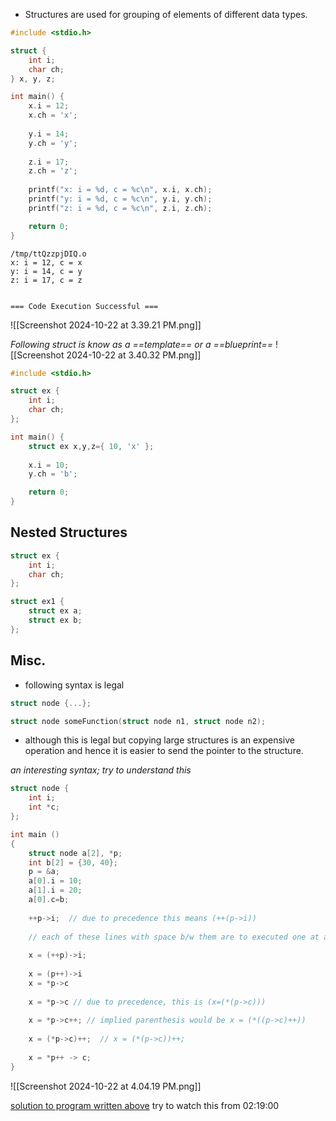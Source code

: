- Structures are used for grouping of elements of different data types.
```c
#include <stdio.h>

struct {
    int i;
    char ch;
} x, y, z;

int main() {
    x.i = 12;
    x.ch = 'x';
    
    y.i = 14;
    y.ch = 'y';
    
    z.i = 17;
    z.ch = 'z';
    
    printf("x: i = %d, c = %c\n", x.i, x.ch);
    printf("y: i = %d, c = %c\n", y.i, y.ch);
    printf("z: i = %d, c = %c\n", z.i, z.ch);

    return 0;
}
```

```output
/tmp/ttQzzpjDIQ.o
x: i = 12, c = x
y: i = 14, c = y
z: i = 17, c = z


=== Code Execution Successful ===
```

![[Screenshot 2024-10-22 at 3.39.21 PM.png]]


_Following struct is know as a ==template== or a ==blueprint==_
![[Screenshot 2024-10-22 at 3.40.32 PM.png]]

```c
#include <stdio.h>

struct ex {
    int i;
    char ch;
};

int main() {
    struct ex x,y,z={ 10, 'x' };
    
    x.i = 10;
    y.ch = 'b';

    return 0;
}
```

## Nested Structures
```c
struct ex {
    int i;
    char ch;
};

struct ex1 {
    struct ex a;
    struct ex b;
};
```


## Misc.

- following syntax is legal
```c
struct node {...};

struct node someFunction(struct node n1, struct node n2);
```
- although this is legal but copying large structures is an expensive operation and hence it is easier to send the pointer to the structure.

_an interesting syntax; try to understand this_
```c
struct node {
	int i;
	int *c;
};

int main ()
{
	struct node a[2], *p;
	int b[2] = {30, 40};
	p = &a;
	a[0].i = 10;
	a[1].i = 20;
	a[0].c=b;
	
	++p->i;  // due to precedence this means (++(p->i))
	
	// each of these lines with space b/w them are to executed one at a time and comment the rest while doing this
	
	x = (++p)->i;
	
	x = (p++)->i
	x = *p->c
	
	x = *p->c // due to precedence, this is (x=(*(p->c)))
	
	x = *p->c++; // implied parenthesis would be x = (*((p->c)++))
	
	x = (*p->c)++;  // x = (*(p->c))++;
	
	x = *p++ -> c;
}
```

![[Screenshot 2024-10-22 at 4.04.19 PM.png]]

 [solution to program written above](https://www.youtube.com/watch?v=0rIcIgpl664&list=PLEbnTDJUr_Ied4fCZ1iVYrM5PVfwUBalb&index=2)
try to watch this from 02:19:00

